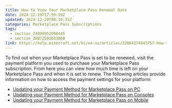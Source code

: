 ```yaml
---
title: How to View Your Marketplace Pass Renewal Date
date: 2024-12-19T17:59:19Z
updated: 2024-12-20T00:16:31Z
categories: Marketplace Pass Subscriptions
tags:
  - section_24090952098445
  - section_28872593033869
link: https://help.minecraft.net/hc/en-us/articles/32864274943757-How-to-View-Your-Marketplace-Pass-Renewal-Date
---
```


To find out when your Marketplace Pass is set to be renewed, visit the payment platform you used to purchase your Marketplace Pass subscription. From here you can view how much time is left on your Marketplace Pass and when it is set to renew. The following articles provide information on how to access the payment settings for your platform:

- [Updating your Payment Method for Marketplace Pass on PC](./Updating-Your-Payment-Method-for-Marketplace-Pass-on-PC.md)
- [Updating your Payment Method for Marketplace Pass on Consoles](./Updating-Your-Payment-Method-for-Marketplace-Pass-on-Consoles.md)
- [Updating your Payment Method for Marketplace Pass on Mobile](./Updating-Your-Payment-Method-for-Marketplace-Pass-on-Mobile.md)
